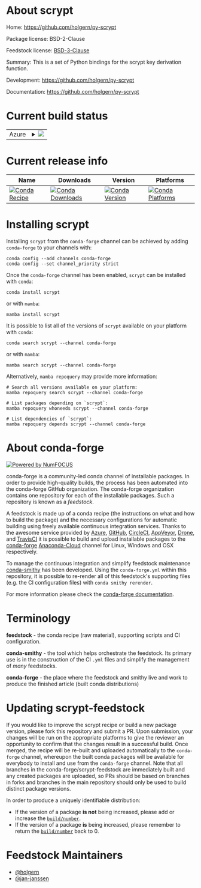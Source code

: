 About scrypt
============

Home: https://github.com/holgern/py-scrypt

Package license: BSD-2-Clause

Feedstock license: [BSD-3-Clause](https://github.com/conda-forge/scrypt-feedstock/blob/main/LICENSE.txt)

Summary: This is a set of Python bindings for the scrypt key derivation function.

Development: https://github.com/holgern/py-scrypt

Documentation: https://github.com/holgern/py-scrypt

Current build status
====================


<table>
    
  <tr>
    <td>Azure</td>
    <td>
      <details>
        <summary>
          <a href="https://dev.azure.com/conda-forge/feedstock-builds/_build/latest?definitionId=1891&branchName=main">
            <img src="https://dev.azure.com/conda-forge/feedstock-builds/_apis/build/status/scrypt-feedstock?branchName=main">
          </a>
        </summary>
        <table>
          <thead><tr><th>Variant</th><th>Status</th></tr></thead>
          <tbody><tr>
              <td>linux_64_openssl1.1.1python3.10.____cpython</td>
              <td>
                <a href="https://dev.azure.com/conda-forge/feedstock-builds/_build/latest?definitionId=1891&branchName=main">
                  <img src="https://dev.azure.com/conda-forge/feedstock-builds/_apis/build/status/scrypt-feedstock?branchName=main&jobName=linux&configuration=linux_64_openssl1.1.1python3.10.____cpython" alt="variant">
                </a>
              </td>
            </tr><tr>
              <td>linux_64_openssl1.1.1python3.11.____cpython</td>
              <td>
                <a href="https://dev.azure.com/conda-forge/feedstock-builds/_build/latest?definitionId=1891&branchName=main">
                  <img src="https://dev.azure.com/conda-forge/feedstock-builds/_apis/build/status/scrypt-feedstock?branchName=main&jobName=linux&configuration=linux_64_openssl1.1.1python3.11.____cpython" alt="variant">
                </a>
              </td>
            </tr><tr>
              <td>linux_64_openssl1.1.1python3.8.____73_pypy</td>
              <td>
                <a href="https://dev.azure.com/conda-forge/feedstock-builds/_build/latest?definitionId=1891&branchName=main">
                  <img src="https://dev.azure.com/conda-forge/feedstock-builds/_apis/build/status/scrypt-feedstock?branchName=main&jobName=linux&configuration=linux_64_openssl1.1.1python3.8.____73_pypy" alt="variant">
                </a>
              </td>
            </tr><tr>
              <td>linux_64_openssl1.1.1python3.8.____cpython</td>
              <td>
                <a href="https://dev.azure.com/conda-forge/feedstock-builds/_build/latest?definitionId=1891&branchName=main">
                  <img src="https://dev.azure.com/conda-forge/feedstock-builds/_apis/build/status/scrypt-feedstock?branchName=main&jobName=linux&configuration=linux_64_openssl1.1.1python3.8.____cpython" alt="variant">
                </a>
              </td>
            </tr><tr>
              <td>linux_64_openssl1.1.1python3.9.____73_pypy</td>
              <td>
                <a href="https://dev.azure.com/conda-forge/feedstock-builds/_build/latest?definitionId=1891&branchName=main">
                  <img src="https://dev.azure.com/conda-forge/feedstock-builds/_apis/build/status/scrypt-feedstock?branchName=main&jobName=linux&configuration=linux_64_openssl1.1.1python3.9.____73_pypy" alt="variant">
                </a>
              </td>
            </tr><tr>
              <td>linux_64_openssl1.1.1python3.9.____cpython</td>
              <td>
                <a href="https://dev.azure.com/conda-forge/feedstock-builds/_build/latest?definitionId=1891&branchName=main">
                  <img src="https://dev.azure.com/conda-forge/feedstock-builds/_apis/build/status/scrypt-feedstock?branchName=main&jobName=linux&configuration=linux_64_openssl1.1.1python3.9.____cpython" alt="variant">
                </a>
              </td>
            </tr><tr>
              <td>linux_64_openssl3python3.10.____cpython</td>
              <td>
                <a href="https://dev.azure.com/conda-forge/feedstock-builds/_build/latest?definitionId=1891&branchName=main">
                  <img src="https://dev.azure.com/conda-forge/feedstock-builds/_apis/build/status/scrypt-feedstock?branchName=main&jobName=linux&configuration=linux_64_openssl3python3.10.____cpython" alt="variant">
                </a>
              </td>
            </tr><tr>
              <td>linux_64_openssl3python3.11.____cpython</td>
              <td>
                <a href="https://dev.azure.com/conda-forge/feedstock-builds/_build/latest?definitionId=1891&branchName=main">
                  <img src="https://dev.azure.com/conda-forge/feedstock-builds/_apis/build/status/scrypt-feedstock?branchName=main&jobName=linux&configuration=linux_64_openssl3python3.11.____cpython" alt="variant">
                </a>
              </td>
            </tr><tr>
              <td>linux_64_openssl3python3.8.____73_pypy</td>
              <td>
                <a href="https://dev.azure.com/conda-forge/feedstock-builds/_build/latest?definitionId=1891&branchName=main">
                  <img src="https://dev.azure.com/conda-forge/feedstock-builds/_apis/build/status/scrypt-feedstock?branchName=main&jobName=linux&configuration=linux_64_openssl3python3.8.____73_pypy" alt="variant">
                </a>
              </td>
            </tr><tr>
              <td>linux_64_openssl3python3.8.____cpython</td>
              <td>
                <a href="https://dev.azure.com/conda-forge/feedstock-builds/_build/latest?definitionId=1891&branchName=main">
                  <img src="https://dev.azure.com/conda-forge/feedstock-builds/_apis/build/status/scrypt-feedstock?branchName=main&jobName=linux&configuration=linux_64_openssl3python3.8.____cpython" alt="variant">
                </a>
              </td>
            </tr><tr>
              <td>linux_64_openssl3python3.9.____73_pypy</td>
              <td>
                <a href="https://dev.azure.com/conda-forge/feedstock-builds/_build/latest?definitionId=1891&branchName=main">
                  <img src="https://dev.azure.com/conda-forge/feedstock-builds/_apis/build/status/scrypt-feedstock?branchName=main&jobName=linux&configuration=linux_64_openssl3python3.9.____73_pypy" alt="variant">
                </a>
              </td>
            </tr><tr>
              <td>linux_64_openssl3python3.9.____cpython</td>
              <td>
                <a href="https://dev.azure.com/conda-forge/feedstock-builds/_build/latest?definitionId=1891&branchName=main">
                  <img src="https://dev.azure.com/conda-forge/feedstock-builds/_apis/build/status/scrypt-feedstock?branchName=main&jobName=linux&configuration=linux_64_openssl3python3.9.____cpython" alt="variant">
                </a>
              </td>
            </tr><tr>
              <td>linux_aarch64_openssl1.1.1python3.10.____cpython</td>
              <td>
                <a href="https://dev.azure.com/conda-forge/feedstock-builds/_build/latest?definitionId=1891&branchName=main">
                  <img src="https://dev.azure.com/conda-forge/feedstock-builds/_apis/build/status/scrypt-feedstock?branchName=main&jobName=linux&configuration=linux_aarch64_openssl1.1.1python3.10.____cpython" alt="variant">
                </a>
              </td>
            </tr><tr>
              <td>linux_aarch64_openssl1.1.1python3.11.____cpython</td>
              <td>
                <a href="https://dev.azure.com/conda-forge/feedstock-builds/_build/latest?definitionId=1891&branchName=main">
                  <img src="https://dev.azure.com/conda-forge/feedstock-builds/_apis/build/status/scrypt-feedstock?branchName=main&jobName=linux&configuration=linux_aarch64_openssl1.1.1python3.11.____cpython" alt="variant">
                </a>
              </td>
            </tr><tr>
              <td>linux_aarch64_openssl1.1.1python3.8.____73_pypy</td>
              <td>
                <a href="https://dev.azure.com/conda-forge/feedstock-builds/_build/latest?definitionId=1891&branchName=main">
                  <img src="https://dev.azure.com/conda-forge/feedstock-builds/_apis/build/status/scrypt-feedstock?branchName=main&jobName=linux&configuration=linux_aarch64_openssl1.1.1python3.8.____73_pypy" alt="variant">
                </a>
              </td>
            </tr><tr>
              <td>linux_aarch64_openssl1.1.1python3.8.____cpython</td>
              <td>
                <a href="https://dev.azure.com/conda-forge/feedstock-builds/_build/latest?definitionId=1891&branchName=main">
                  <img src="https://dev.azure.com/conda-forge/feedstock-builds/_apis/build/status/scrypt-feedstock?branchName=main&jobName=linux&configuration=linux_aarch64_openssl1.1.1python3.8.____cpython" alt="variant">
                </a>
              </td>
            </tr><tr>
              <td>linux_aarch64_openssl1.1.1python3.9.____73_pypy</td>
              <td>
                <a href="https://dev.azure.com/conda-forge/feedstock-builds/_build/latest?definitionId=1891&branchName=main">
                  <img src="https://dev.azure.com/conda-forge/feedstock-builds/_apis/build/status/scrypt-feedstock?branchName=main&jobName=linux&configuration=linux_aarch64_openssl1.1.1python3.9.____73_pypy" alt="variant">
                </a>
              </td>
            </tr><tr>
              <td>linux_aarch64_openssl1.1.1python3.9.____cpython</td>
              <td>
                <a href="https://dev.azure.com/conda-forge/feedstock-builds/_build/latest?definitionId=1891&branchName=main">
                  <img src="https://dev.azure.com/conda-forge/feedstock-builds/_apis/build/status/scrypt-feedstock?branchName=main&jobName=linux&configuration=linux_aarch64_openssl1.1.1python3.9.____cpython" alt="variant">
                </a>
              </td>
            </tr><tr>
              <td>linux_aarch64_openssl3python3.10.____cpython</td>
              <td>
                <a href="https://dev.azure.com/conda-forge/feedstock-builds/_build/latest?definitionId=1891&branchName=main">
                  <img src="https://dev.azure.com/conda-forge/feedstock-builds/_apis/build/status/scrypt-feedstock?branchName=main&jobName=linux&configuration=linux_aarch64_openssl3python3.10.____cpython" alt="variant">
                </a>
              </td>
            </tr><tr>
              <td>linux_aarch64_openssl3python3.11.____cpython</td>
              <td>
                <a href="https://dev.azure.com/conda-forge/feedstock-builds/_build/latest?definitionId=1891&branchName=main">
                  <img src="https://dev.azure.com/conda-forge/feedstock-builds/_apis/build/status/scrypt-feedstock?branchName=main&jobName=linux&configuration=linux_aarch64_openssl3python3.11.____cpython" alt="variant">
                </a>
              </td>
            </tr><tr>
              <td>linux_aarch64_openssl3python3.8.____73_pypy</td>
              <td>
                <a href="https://dev.azure.com/conda-forge/feedstock-builds/_build/latest?definitionId=1891&branchName=main">
                  <img src="https://dev.azure.com/conda-forge/feedstock-builds/_apis/build/status/scrypt-feedstock?branchName=main&jobName=linux&configuration=linux_aarch64_openssl3python3.8.____73_pypy" alt="variant">
                </a>
              </td>
            </tr><tr>
              <td>linux_aarch64_openssl3python3.8.____cpython</td>
              <td>
                <a href="https://dev.azure.com/conda-forge/feedstock-builds/_build/latest?definitionId=1891&branchName=main">
                  <img src="https://dev.azure.com/conda-forge/feedstock-builds/_apis/build/status/scrypt-feedstock?branchName=main&jobName=linux&configuration=linux_aarch64_openssl3python3.8.____cpython" alt="variant">
                </a>
              </td>
            </tr><tr>
              <td>linux_aarch64_openssl3python3.9.____73_pypy</td>
              <td>
                <a href="https://dev.azure.com/conda-forge/feedstock-builds/_build/latest?definitionId=1891&branchName=main">
                  <img src="https://dev.azure.com/conda-forge/feedstock-builds/_apis/build/status/scrypt-feedstock?branchName=main&jobName=linux&configuration=linux_aarch64_openssl3python3.9.____73_pypy" alt="variant">
                </a>
              </td>
            </tr><tr>
              <td>linux_aarch64_openssl3python3.9.____cpython</td>
              <td>
                <a href="https://dev.azure.com/conda-forge/feedstock-builds/_build/latest?definitionId=1891&branchName=main">
                  <img src="https://dev.azure.com/conda-forge/feedstock-builds/_apis/build/status/scrypt-feedstock?branchName=main&jobName=linux&configuration=linux_aarch64_openssl3python3.9.____cpython" alt="variant">
                </a>
              </td>
            </tr><tr>
              <td>linux_ppc64le_openssl1.1.1python3.10.____cpython</td>
              <td>
                <a href="https://dev.azure.com/conda-forge/feedstock-builds/_build/latest?definitionId=1891&branchName=main">
                  <img src="https://dev.azure.com/conda-forge/feedstock-builds/_apis/build/status/scrypt-feedstock?branchName=main&jobName=linux&configuration=linux_ppc64le_openssl1.1.1python3.10.____cpython" alt="variant">
                </a>
              </td>
            </tr><tr>
              <td>linux_ppc64le_openssl1.1.1python3.11.____cpython</td>
              <td>
                <a href="https://dev.azure.com/conda-forge/feedstock-builds/_build/latest?definitionId=1891&branchName=main">
                  <img src="https://dev.azure.com/conda-forge/feedstock-builds/_apis/build/status/scrypt-feedstock?branchName=main&jobName=linux&configuration=linux_ppc64le_openssl1.1.1python3.11.____cpython" alt="variant">
                </a>
              </td>
            </tr><tr>
              <td>linux_ppc64le_openssl1.1.1python3.8.____73_pypy</td>
              <td>
                <a href="https://dev.azure.com/conda-forge/feedstock-builds/_build/latest?definitionId=1891&branchName=main">
                  <img src="https://dev.azure.com/conda-forge/feedstock-builds/_apis/build/status/scrypt-feedstock?branchName=main&jobName=linux&configuration=linux_ppc64le_openssl1.1.1python3.8.____73_pypy" alt="variant">
                </a>
              </td>
            </tr><tr>
              <td>linux_ppc64le_openssl1.1.1python3.8.____cpython</td>
              <td>
                <a href="https://dev.azure.com/conda-forge/feedstock-builds/_build/latest?definitionId=1891&branchName=main">
                  <img src="https://dev.azure.com/conda-forge/feedstock-builds/_apis/build/status/scrypt-feedstock?branchName=main&jobName=linux&configuration=linux_ppc64le_openssl1.1.1python3.8.____cpython" alt="variant">
                </a>
              </td>
            </tr><tr>
              <td>linux_ppc64le_openssl1.1.1python3.9.____73_pypy</td>
              <td>
                <a href="https://dev.azure.com/conda-forge/feedstock-builds/_build/latest?definitionId=1891&branchName=main">
                  <img src="https://dev.azure.com/conda-forge/feedstock-builds/_apis/build/status/scrypt-feedstock?branchName=main&jobName=linux&configuration=linux_ppc64le_openssl1.1.1python3.9.____73_pypy" alt="variant">
                </a>
              </td>
            </tr><tr>
              <td>linux_ppc64le_openssl1.1.1python3.9.____cpython</td>
              <td>
                <a href="https://dev.azure.com/conda-forge/feedstock-builds/_build/latest?definitionId=1891&branchName=main">
                  <img src="https://dev.azure.com/conda-forge/feedstock-builds/_apis/build/status/scrypt-feedstock?branchName=main&jobName=linux&configuration=linux_ppc64le_openssl1.1.1python3.9.____cpython" alt="variant">
                </a>
              </td>
            </tr><tr>
              <td>linux_ppc64le_openssl3python3.10.____cpython</td>
              <td>
                <a href="https://dev.azure.com/conda-forge/feedstock-builds/_build/latest?definitionId=1891&branchName=main">
                  <img src="https://dev.azure.com/conda-forge/feedstock-builds/_apis/build/status/scrypt-feedstock?branchName=main&jobName=linux&configuration=linux_ppc64le_openssl3python3.10.____cpython" alt="variant">
                </a>
              </td>
            </tr><tr>
              <td>linux_ppc64le_openssl3python3.11.____cpython</td>
              <td>
                <a href="https://dev.azure.com/conda-forge/feedstock-builds/_build/latest?definitionId=1891&branchName=main">
                  <img src="https://dev.azure.com/conda-forge/feedstock-builds/_apis/build/status/scrypt-feedstock?branchName=main&jobName=linux&configuration=linux_ppc64le_openssl3python3.11.____cpython" alt="variant">
                </a>
              </td>
            </tr><tr>
              <td>linux_ppc64le_openssl3python3.8.____73_pypy</td>
              <td>
                <a href="https://dev.azure.com/conda-forge/feedstock-builds/_build/latest?definitionId=1891&branchName=main">
                  <img src="https://dev.azure.com/conda-forge/feedstock-builds/_apis/build/status/scrypt-feedstock?branchName=main&jobName=linux&configuration=linux_ppc64le_openssl3python3.8.____73_pypy" alt="variant">
                </a>
              </td>
            </tr><tr>
              <td>linux_ppc64le_openssl3python3.8.____cpython</td>
              <td>
                <a href="https://dev.azure.com/conda-forge/feedstock-builds/_build/latest?definitionId=1891&branchName=main">
                  <img src="https://dev.azure.com/conda-forge/feedstock-builds/_apis/build/status/scrypt-feedstock?branchName=main&jobName=linux&configuration=linux_ppc64le_openssl3python3.8.____cpython" alt="variant">
                </a>
              </td>
            </tr><tr>
              <td>linux_ppc64le_openssl3python3.9.____73_pypy</td>
              <td>
                <a href="https://dev.azure.com/conda-forge/feedstock-builds/_build/latest?definitionId=1891&branchName=main">
                  <img src="https://dev.azure.com/conda-forge/feedstock-builds/_apis/build/status/scrypt-feedstock?branchName=main&jobName=linux&configuration=linux_ppc64le_openssl3python3.9.____73_pypy" alt="variant">
                </a>
              </td>
            </tr><tr>
              <td>linux_ppc64le_openssl3python3.9.____cpython</td>
              <td>
                <a href="https://dev.azure.com/conda-forge/feedstock-builds/_build/latest?definitionId=1891&branchName=main">
                  <img src="https://dev.azure.com/conda-forge/feedstock-builds/_apis/build/status/scrypt-feedstock?branchName=main&jobName=linux&configuration=linux_ppc64le_openssl3python3.9.____cpython" alt="variant">
                </a>
              </td>
            </tr><tr>
              <td>osx_64_openssl1.1.1python3.10.____cpython</td>
              <td>
                <a href="https://dev.azure.com/conda-forge/feedstock-builds/_build/latest?definitionId=1891&branchName=main">
                  <img src="https://dev.azure.com/conda-forge/feedstock-builds/_apis/build/status/scrypt-feedstock?branchName=main&jobName=osx&configuration=osx_64_openssl1.1.1python3.10.____cpython" alt="variant">
                </a>
              </td>
            </tr><tr>
              <td>osx_64_openssl1.1.1python3.11.____cpython</td>
              <td>
                <a href="https://dev.azure.com/conda-forge/feedstock-builds/_build/latest?definitionId=1891&branchName=main">
                  <img src="https://dev.azure.com/conda-forge/feedstock-builds/_apis/build/status/scrypt-feedstock?branchName=main&jobName=osx&configuration=osx_64_openssl1.1.1python3.11.____cpython" alt="variant">
                </a>
              </td>
            </tr><tr>
              <td>osx_64_openssl1.1.1python3.8.____73_pypy</td>
              <td>
                <a href="https://dev.azure.com/conda-forge/feedstock-builds/_build/latest?definitionId=1891&branchName=main">
                  <img src="https://dev.azure.com/conda-forge/feedstock-builds/_apis/build/status/scrypt-feedstock?branchName=main&jobName=osx&configuration=osx_64_openssl1.1.1python3.8.____73_pypy" alt="variant">
                </a>
              </td>
            </tr><tr>
              <td>osx_64_openssl1.1.1python3.8.____cpython</td>
              <td>
                <a href="https://dev.azure.com/conda-forge/feedstock-builds/_build/latest?definitionId=1891&branchName=main">
                  <img src="https://dev.azure.com/conda-forge/feedstock-builds/_apis/build/status/scrypt-feedstock?branchName=main&jobName=osx&configuration=osx_64_openssl1.1.1python3.8.____cpython" alt="variant">
                </a>
              </td>
            </tr><tr>
              <td>osx_64_openssl1.1.1python3.9.____73_pypy</td>
              <td>
                <a href="https://dev.azure.com/conda-forge/feedstock-builds/_build/latest?definitionId=1891&branchName=main">
                  <img src="https://dev.azure.com/conda-forge/feedstock-builds/_apis/build/status/scrypt-feedstock?branchName=main&jobName=osx&configuration=osx_64_openssl1.1.1python3.9.____73_pypy" alt="variant">
                </a>
              </td>
            </tr><tr>
              <td>osx_64_openssl1.1.1python3.9.____cpython</td>
              <td>
                <a href="https://dev.azure.com/conda-forge/feedstock-builds/_build/latest?definitionId=1891&branchName=main">
                  <img src="https://dev.azure.com/conda-forge/feedstock-builds/_apis/build/status/scrypt-feedstock?branchName=main&jobName=osx&configuration=osx_64_openssl1.1.1python3.9.____cpython" alt="variant">
                </a>
              </td>
            </tr><tr>
              <td>osx_64_openssl3python3.10.____cpython</td>
              <td>
                <a href="https://dev.azure.com/conda-forge/feedstock-builds/_build/latest?definitionId=1891&branchName=main">
                  <img src="https://dev.azure.com/conda-forge/feedstock-builds/_apis/build/status/scrypt-feedstock?branchName=main&jobName=osx&configuration=osx_64_openssl3python3.10.____cpython" alt="variant">
                </a>
              </td>
            </tr><tr>
              <td>osx_64_openssl3python3.11.____cpython</td>
              <td>
                <a href="https://dev.azure.com/conda-forge/feedstock-builds/_build/latest?definitionId=1891&branchName=main">
                  <img src="https://dev.azure.com/conda-forge/feedstock-builds/_apis/build/status/scrypt-feedstock?branchName=main&jobName=osx&configuration=osx_64_openssl3python3.11.____cpython" alt="variant">
                </a>
              </td>
            </tr><tr>
              <td>osx_64_openssl3python3.8.____73_pypy</td>
              <td>
                <a href="https://dev.azure.com/conda-forge/feedstock-builds/_build/latest?definitionId=1891&branchName=main">
                  <img src="https://dev.azure.com/conda-forge/feedstock-builds/_apis/build/status/scrypt-feedstock?branchName=main&jobName=osx&configuration=osx_64_openssl3python3.8.____73_pypy" alt="variant">
                </a>
              </td>
            </tr><tr>
              <td>osx_64_openssl3python3.8.____cpython</td>
              <td>
                <a href="https://dev.azure.com/conda-forge/feedstock-builds/_build/latest?definitionId=1891&branchName=main">
                  <img src="https://dev.azure.com/conda-forge/feedstock-builds/_apis/build/status/scrypt-feedstock?branchName=main&jobName=osx&configuration=osx_64_openssl3python3.8.____cpython" alt="variant">
                </a>
              </td>
            </tr><tr>
              <td>osx_64_openssl3python3.9.____73_pypy</td>
              <td>
                <a href="https://dev.azure.com/conda-forge/feedstock-builds/_build/latest?definitionId=1891&branchName=main">
                  <img src="https://dev.azure.com/conda-forge/feedstock-builds/_apis/build/status/scrypt-feedstock?branchName=main&jobName=osx&configuration=osx_64_openssl3python3.9.____73_pypy" alt="variant">
                </a>
              </td>
            </tr><tr>
              <td>osx_64_openssl3python3.9.____cpython</td>
              <td>
                <a href="https://dev.azure.com/conda-forge/feedstock-builds/_build/latest?definitionId=1891&branchName=main">
                  <img src="https://dev.azure.com/conda-forge/feedstock-builds/_apis/build/status/scrypt-feedstock?branchName=main&jobName=osx&configuration=osx_64_openssl3python3.9.____cpython" alt="variant">
                </a>
              </td>
            </tr><tr>
              <td>osx_arm64_openssl1.1.1python3.10.____cpython</td>
              <td>
                <a href="https://dev.azure.com/conda-forge/feedstock-builds/_build/latest?definitionId=1891&branchName=main">
                  <img src="https://dev.azure.com/conda-forge/feedstock-builds/_apis/build/status/scrypt-feedstock?branchName=main&jobName=osx&configuration=osx_arm64_openssl1.1.1python3.10.____cpython" alt="variant">
                </a>
              </td>
            </tr><tr>
              <td>osx_arm64_openssl1.1.1python3.11.____cpython</td>
              <td>
                <a href="https://dev.azure.com/conda-forge/feedstock-builds/_build/latest?definitionId=1891&branchName=main">
                  <img src="https://dev.azure.com/conda-forge/feedstock-builds/_apis/build/status/scrypt-feedstock?branchName=main&jobName=osx&configuration=osx_arm64_openssl1.1.1python3.11.____cpython" alt="variant">
                </a>
              </td>
            </tr><tr>
              <td>osx_arm64_openssl1.1.1python3.8.____cpython</td>
              <td>
                <a href="https://dev.azure.com/conda-forge/feedstock-builds/_build/latest?definitionId=1891&branchName=main">
                  <img src="https://dev.azure.com/conda-forge/feedstock-builds/_apis/build/status/scrypt-feedstock?branchName=main&jobName=osx&configuration=osx_arm64_openssl1.1.1python3.8.____cpython" alt="variant">
                </a>
              </td>
            </tr><tr>
              <td>osx_arm64_openssl1.1.1python3.9.____cpython</td>
              <td>
                <a href="https://dev.azure.com/conda-forge/feedstock-builds/_build/latest?definitionId=1891&branchName=main">
                  <img src="https://dev.azure.com/conda-forge/feedstock-builds/_apis/build/status/scrypt-feedstock?branchName=main&jobName=osx&configuration=osx_arm64_openssl1.1.1python3.9.____cpython" alt="variant">
                </a>
              </td>
            </tr><tr>
              <td>osx_arm64_openssl3python3.10.____cpython</td>
              <td>
                <a href="https://dev.azure.com/conda-forge/feedstock-builds/_build/latest?definitionId=1891&branchName=main">
                  <img src="https://dev.azure.com/conda-forge/feedstock-builds/_apis/build/status/scrypt-feedstock?branchName=main&jobName=osx&configuration=osx_arm64_openssl3python3.10.____cpython" alt="variant">
                </a>
              </td>
            </tr><tr>
              <td>osx_arm64_openssl3python3.11.____cpython</td>
              <td>
                <a href="https://dev.azure.com/conda-forge/feedstock-builds/_build/latest?definitionId=1891&branchName=main">
                  <img src="https://dev.azure.com/conda-forge/feedstock-builds/_apis/build/status/scrypt-feedstock?branchName=main&jobName=osx&configuration=osx_arm64_openssl3python3.11.____cpython" alt="variant">
                </a>
              </td>
            </tr><tr>
              <td>osx_arm64_openssl3python3.8.____cpython</td>
              <td>
                <a href="https://dev.azure.com/conda-forge/feedstock-builds/_build/latest?definitionId=1891&branchName=main">
                  <img src="https://dev.azure.com/conda-forge/feedstock-builds/_apis/build/status/scrypt-feedstock?branchName=main&jobName=osx&configuration=osx_arm64_openssl3python3.8.____cpython" alt="variant">
                </a>
              </td>
            </tr><tr>
              <td>osx_arm64_openssl3python3.9.____cpython</td>
              <td>
                <a href="https://dev.azure.com/conda-forge/feedstock-builds/_build/latest?definitionId=1891&branchName=main">
                  <img src="https://dev.azure.com/conda-forge/feedstock-builds/_apis/build/status/scrypt-feedstock?branchName=main&jobName=osx&configuration=osx_arm64_openssl3python3.9.____cpython" alt="variant">
                </a>
              </td>
            </tr><tr>
              <td>win_64_openssl1.1.1python3.10.____cpython</td>
              <td>
                <a href="https://dev.azure.com/conda-forge/feedstock-builds/_build/latest?definitionId=1891&branchName=main">
                  <img src="https://dev.azure.com/conda-forge/feedstock-builds/_apis/build/status/scrypt-feedstock?branchName=main&jobName=win&configuration=win_64_openssl1.1.1python3.10.____cpython" alt="variant">
                </a>
              </td>
            </tr><tr>
              <td>win_64_openssl1.1.1python3.11.____cpython</td>
              <td>
                <a href="https://dev.azure.com/conda-forge/feedstock-builds/_build/latest?definitionId=1891&branchName=main">
                  <img src="https://dev.azure.com/conda-forge/feedstock-builds/_apis/build/status/scrypt-feedstock?branchName=main&jobName=win&configuration=win_64_openssl1.1.1python3.11.____cpython" alt="variant">
                </a>
              </td>
            </tr><tr>
              <td>win_64_openssl1.1.1python3.8.____73_pypy</td>
              <td>
                <a href="https://dev.azure.com/conda-forge/feedstock-builds/_build/latest?definitionId=1891&branchName=main">
                  <img src="https://dev.azure.com/conda-forge/feedstock-builds/_apis/build/status/scrypt-feedstock?branchName=main&jobName=win&configuration=win_64_openssl1.1.1python3.8.____73_pypy" alt="variant">
                </a>
              </td>
            </tr><tr>
              <td>win_64_openssl1.1.1python3.8.____cpython</td>
              <td>
                <a href="https://dev.azure.com/conda-forge/feedstock-builds/_build/latest?definitionId=1891&branchName=main">
                  <img src="https://dev.azure.com/conda-forge/feedstock-builds/_apis/build/status/scrypt-feedstock?branchName=main&jobName=win&configuration=win_64_openssl1.1.1python3.8.____cpython" alt="variant">
                </a>
              </td>
            </tr><tr>
              <td>win_64_openssl1.1.1python3.9.____73_pypy</td>
              <td>
                <a href="https://dev.azure.com/conda-forge/feedstock-builds/_build/latest?definitionId=1891&branchName=main">
                  <img src="https://dev.azure.com/conda-forge/feedstock-builds/_apis/build/status/scrypt-feedstock?branchName=main&jobName=win&configuration=win_64_openssl1.1.1python3.9.____73_pypy" alt="variant">
                </a>
              </td>
            </tr><tr>
              <td>win_64_openssl1.1.1python3.9.____cpython</td>
              <td>
                <a href="https://dev.azure.com/conda-forge/feedstock-builds/_build/latest?definitionId=1891&branchName=main">
                  <img src="https://dev.azure.com/conda-forge/feedstock-builds/_apis/build/status/scrypt-feedstock?branchName=main&jobName=win&configuration=win_64_openssl1.1.1python3.9.____cpython" alt="variant">
                </a>
              </td>
            </tr><tr>
              <td>win_64_openssl3python3.10.____cpython</td>
              <td>
                <a href="https://dev.azure.com/conda-forge/feedstock-builds/_build/latest?definitionId=1891&branchName=main">
                  <img src="https://dev.azure.com/conda-forge/feedstock-builds/_apis/build/status/scrypt-feedstock?branchName=main&jobName=win&configuration=win_64_openssl3python3.10.____cpython" alt="variant">
                </a>
              </td>
            </tr><tr>
              <td>win_64_openssl3python3.11.____cpython</td>
              <td>
                <a href="https://dev.azure.com/conda-forge/feedstock-builds/_build/latest?definitionId=1891&branchName=main">
                  <img src="https://dev.azure.com/conda-forge/feedstock-builds/_apis/build/status/scrypt-feedstock?branchName=main&jobName=win&configuration=win_64_openssl3python3.11.____cpython" alt="variant">
                </a>
              </td>
            </tr><tr>
              <td>win_64_openssl3python3.8.____73_pypy</td>
              <td>
                <a href="https://dev.azure.com/conda-forge/feedstock-builds/_build/latest?definitionId=1891&branchName=main">
                  <img src="https://dev.azure.com/conda-forge/feedstock-builds/_apis/build/status/scrypt-feedstock?branchName=main&jobName=win&configuration=win_64_openssl3python3.8.____73_pypy" alt="variant">
                </a>
              </td>
            </tr><tr>
              <td>win_64_openssl3python3.8.____cpython</td>
              <td>
                <a href="https://dev.azure.com/conda-forge/feedstock-builds/_build/latest?definitionId=1891&branchName=main">
                  <img src="https://dev.azure.com/conda-forge/feedstock-builds/_apis/build/status/scrypt-feedstock?branchName=main&jobName=win&configuration=win_64_openssl3python3.8.____cpython" alt="variant">
                </a>
              </td>
            </tr><tr>
              <td>win_64_openssl3python3.9.____73_pypy</td>
              <td>
                <a href="https://dev.azure.com/conda-forge/feedstock-builds/_build/latest?definitionId=1891&branchName=main">
                  <img src="https://dev.azure.com/conda-forge/feedstock-builds/_apis/build/status/scrypt-feedstock?branchName=main&jobName=win&configuration=win_64_openssl3python3.9.____73_pypy" alt="variant">
                </a>
              </td>
            </tr><tr>
              <td>win_64_openssl3python3.9.____cpython</td>
              <td>
                <a href="https://dev.azure.com/conda-forge/feedstock-builds/_build/latest?definitionId=1891&branchName=main">
                  <img src="https://dev.azure.com/conda-forge/feedstock-builds/_apis/build/status/scrypt-feedstock?branchName=main&jobName=win&configuration=win_64_openssl3python3.9.____cpython" alt="variant">
                </a>
              </td>
            </tr>
          </tbody>
        </table>
      </details>
    </td>
  </tr>
</table>

Current release info
====================

| Name | Downloads | Version | Platforms |
| --- | --- | --- | --- |
| [![Conda Recipe](https://img.shields.io/badge/recipe-scrypt-green.svg)](https://anaconda.org/conda-forge/scrypt) | [![Conda Downloads](https://img.shields.io/conda/dn/conda-forge/scrypt.svg)](https://anaconda.org/conda-forge/scrypt) | [![Conda Version](https://img.shields.io/conda/vn/conda-forge/scrypt.svg)](https://anaconda.org/conda-forge/scrypt) | [![Conda Platforms](https://img.shields.io/conda/pn/conda-forge/scrypt.svg)](https://anaconda.org/conda-forge/scrypt) |

Installing scrypt
=================

Installing `scrypt` from the `conda-forge` channel can be achieved by adding `conda-forge` to your channels with:

```
conda config --add channels conda-forge
conda config --set channel_priority strict
```

Once the `conda-forge` channel has been enabled, `scrypt` can be installed with `conda`:

```
conda install scrypt
```

or with `mamba`:

```
mamba install scrypt
```

It is possible to list all of the versions of `scrypt` available on your platform with `conda`:

```
conda search scrypt --channel conda-forge
```

or with `mamba`:

```
mamba search scrypt --channel conda-forge
```

Alternatively, `mamba repoquery` may provide more information:

```
# Search all versions available on your platform:
mamba repoquery search scrypt --channel conda-forge

# List packages depending on `scrypt`:
mamba repoquery whoneeds scrypt --channel conda-forge

# List dependencies of `scrypt`:
mamba repoquery depends scrypt --channel conda-forge
```


About conda-forge
=================

[![Powered by
NumFOCUS](https://img.shields.io/badge/powered%20by-NumFOCUS-orange.svg?style=flat&colorA=E1523D&colorB=007D8A)](https://numfocus.org)

conda-forge is a community-led conda channel of installable packages.
In order to provide high-quality builds, the process has been automated into the
conda-forge GitHub organization. The conda-forge organization contains one repository
for each of the installable packages. Such a repository is known as a *feedstock*.

A feedstock is made up of a conda recipe (the instructions on what and how to build
the package) and the necessary configurations for automatic building using freely
available continuous integration services. Thanks to the awesome service provided by
[Azure](https://azure.microsoft.com/en-us/services/devops/), [GitHub](https://github.com/),
[CircleCI](https://circleci.com/), [AppVeyor](https://www.appveyor.com/),
[Drone](https://cloud.drone.io/welcome), and [TravisCI](https://travis-ci.com/)
it is possible to build and upload installable packages to the
[conda-forge](https://anaconda.org/conda-forge) [Anaconda-Cloud](https://anaconda.org/)
channel for Linux, Windows and OSX respectively.

To manage the continuous integration and simplify feedstock maintenance
[conda-smithy](https://github.com/conda-forge/conda-smithy) has been developed.
Using the ``conda-forge.yml`` within this repository, it is possible to re-render all of
this feedstock's supporting files (e.g. the CI configuration files) with ``conda smithy rerender``.

For more information please check the [conda-forge documentation](https://conda-forge.org/docs/).

Terminology
===========

**feedstock** - the conda recipe (raw material), supporting scripts and CI configuration.

**conda-smithy** - the tool which helps orchestrate the feedstock.
                   Its primary use is in the construction of the CI ``.yml`` files
                   and simplify the management of *many* feedstocks.

**conda-forge** - the place where the feedstock and smithy live and work to
                  produce the finished article (built conda distributions)


Updating scrypt-feedstock
=========================

If you would like to improve the scrypt recipe or build a new
package version, please fork this repository and submit a PR. Upon submission,
your changes will be run on the appropriate platforms to give the reviewer an
opportunity to confirm that the changes result in a successful build. Once
merged, the recipe will be re-built and uploaded automatically to the
`conda-forge` channel, whereupon the built conda packages will be available for
everybody to install and use from the `conda-forge` channel.
Note that all branches in the conda-forge/scrypt-feedstock are
immediately built and any created packages are uploaded, so PRs should be based
on branches in forks and branches in the main repository should only be used to
build distinct package versions.

In order to produce a uniquely identifiable distribution:
 * If the version of a package **is not** being increased, please add or increase
   the [``build/number``](https://docs.conda.io/projects/conda-build/en/latest/resources/define-metadata.html#build-number-and-string).
 * If the version of a package **is** being increased, please remember to return
   the [``build/number``](https://docs.conda.io/projects/conda-build/en/latest/resources/define-metadata.html#build-number-and-string)
   back to 0.

Feedstock Maintainers
=====================

* [@holgern](https://github.com/holgern/)
* [@jan-janssen](https://github.com/jan-janssen/)

